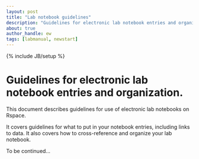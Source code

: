 ```yaml
---
layout: post
title: "Lab notebook guidelines"
description: "Guidelines for electronic lab notebook entries and organization"
about: true
author_handle: ew
tags: [labmanual, newstart]
---
```

{% include JB/setup %}

# Guidelines for electronic lab notebook entries and organization.

This document describes guidelines for use of electronic lab notebooks on Rspace.

It covers guidelines for what to put in your notebook entries, including links to data. 
It also covers how to cross-reference and organize your lab notebook.

To be continued...
